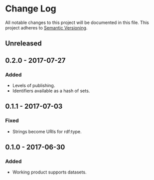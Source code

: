 # Change Log
All notable changes to this project will be documented in this file.
This project adheres to [Semantic Versioning](http://semver.org/).

## Unreleased

## 0.2.0 - 2017-07-27
### Added
- Levels of publishing.
- Identifiers available as a hash of sets.

## 0.1.1 - 2017-07-03
### Fixed
- Strings become URIs for rdf:type.

## 0.1.0 - 2017-06-30
### Added
- Working product supports datasets.
